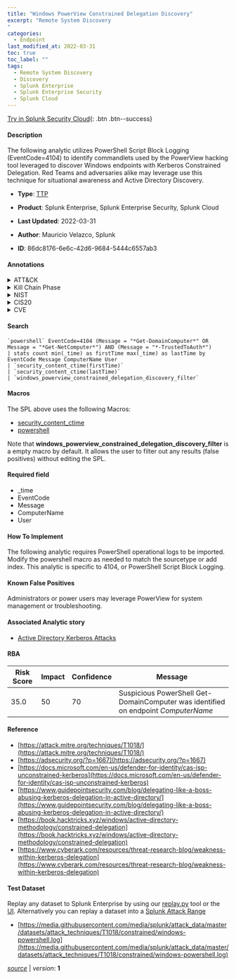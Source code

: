 ```yaml
---
title: "Windows PowerView Constrained Delegation Discovery"
excerpt: "Remote System Discovery
"
categories:
  - Endpoint
last_modified_at: 2022-03-31
toc: true
toc_label: ""
tags:
  - Remote System Discovery
  - Discovery
  - Splunk Enterprise
  - Splunk Enterprise Security
  - Splunk Cloud
---
```




[Try in Splunk Security Cloud](https://www.splunk.com/en_splunk_app_enrichmentus/cyber-security.html){: .btn .btn--success}

#### Description

The following analytic utilizes PowerShell Script Block Logging (EventCode=4104) to identify commandlets used by the PowerView hacking tool leveraged to discover Windows endpoints with Kerberos Constrained Delegation. Red Teams and adversaries alike may leverage use this technique for situational awareness and Active Directory Discovery.

- **Type**: [TTP](https://github.com/splunk/security_content/wiki/Detection-Analytic-Types)
- **Product**: Splunk Enterprise, Splunk Enterprise Security, Splunk Cloud

- **Last Updated**: 2022-03-31
- **Author**: Mauricio Velazco, Splunk
- **ID**: 86dc8176-6e6c-42d6-9684-5444c6557ab3


#### Annotations

<details>
  <summary>ATT&CK</summary>

<div markdown="1">


| ID             | Technique        |  Tactic             |
| -------------- | ---------------- |-------------------- |
| [T1018](https://attack.mitre.org/techniques/T1018/) | Remote System Discovery | Discovery |

</div>
</details>


<details>
  <summary>Kill Chain Phase</summary>

<div markdown="1">

* Reconnaissance


</div>
</details>


<details>
  <summary>NIST</summary>

<div markdown="1">

* DE.CM



</div>
</details>

<details>
  <summary>CIS20</summary>

<div markdown="1">

* CIS 3
* CIS 5
* CIS 16



</div>
</details>

<details>
  <summary>CVE</summary>

<div markdown="1">


</div>
</details>

#### Search

```
`powershell` EventCode=4104 (Message = "*Get-DomainComputer*" OR Message = "*Get-NetComputer*") AND (Message = "*-TrustedToAuth*") 
| stats count min(_time) as firstTime max(_time) as lastTime by EventCode Message ComputerName User 
| `security_content_ctime(firstTime)` 
| `security_content_ctime(lastTime)` 
| `windows_powerview_constrained_delegation_discovery_filter`
```

#### Macros
The SPL above uses the following Macros:
* [security_content_ctime](https://github.com/splunk/security_content/blob/develop/macros/security_content_ctime.yml)
* [powershell](https://github.com/splunk/security_content/blob/develop/macros/powershell.yml)

Note that **windows_powerview_constrained_delegation_discovery_filter** is a empty macro by default. It allows the user to filter out any results (false positives) without editing the SPL.

#### Required field
* _time
* EventCode
* Message
* ComputerName
* User


#### How To Implement
The following  analytic requires PowerShell operational logs to be imported. Modify the powershell macro as needed to match the sourcetype or add index. This analytic is specific to 4104, or PowerShell Script Block Logging.

#### Known False Positives
Administrators or power users may leverage PowerView for system management or troubleshooting.

#### Associated Analytic story
* [Active Directory Kerberos Attacks](/stories/active_directory_kerberos_attacks)




#### RBA

| Risk Score  | Impact      | Confidence   | Message      |
| ----------- | ----------- |--------------|--------------|
| 35.0 | 50 | 70 | Suspicious PowerShell Get-DomainComputer was identified on endpoint $ComputerName$ |


#### Reference

* [https://attack.mitre.org/techniques/T1018/](https://attack.mitre.org/techniques/T1018/)
* [https://adsecurity.org/?p=1667](https://adsecurity.org/?p=1667)
* [https://docs.microsoft.com/en-us/defender-for-identity/cas-isp-unconstrained-kerberos](https://docs.microsoft.com/en-us/defender-for-identity/cas-isp-unconstrained-kerberos)
* [https://www.guidepointsecurity.com/blog/delegating-like-a-boss-abusing-kerberos-delegation-in-active-directory/](https://www.guidepointsecurity.com/blog/delegating-like-a-boss-abusing-kerberos-delegation-in-active-directory/)
* [https://book.hacktricks.xyz/windows/active-directory-methodology/constrained-delegation](https://book.hacktricks.xyz/windows/active-directory-methodology/constrained-delegation)
* [https://www.cyberark.com/resources/threat-research-blog/weakness-within-kerberos-delegation](https://www.cyberark.com/resources/threat-research-blog/weakness-within-kerberos-delegation)



#### Test Dataset
Replay any dataset to Splunk Enterprise by using our [replay.py](https://github.com/splunk/attack_data#using-replaypy) tool or the [UI](https://github.com/splunk/attack_data#using-ui).
Alternatively you can replay a dataset into a [Splunk Attack Range](https://github.com/splunk/attack_range#replay-dumps-into-attack-range-splunk-server)


* [https://media.githubusercontent.com/media/splunk/attack_data/master/datasets/attack_techniques/T1018/constrained/windows-powershell.log](https://media.githubusercontent.com/media/splunk/attack_data/master/datasets/attack_techniques/T1018/constrained/windows-powershell.log)



[*source*](https://github.com/splunk/security_content/tree/develop/detections/endpoint/windows_powerview_constrained_delegation_discovery.yml) \| *version*: **1**
